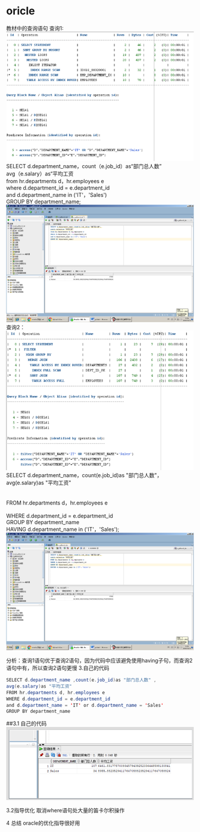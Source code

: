 # oricle

教材中的查询语句
查询1:  
![image](https://github.com/lfd1109550635/oracle/blob/master/TEST1/1.png)<br>
SELECT d.department_name，count（e.job_id）as“部门总人数” <br>
avg（e.salary）as“平均工资<br>
from hr.departments d，hr.employees e<br>
where d.department_id = e.department_id<br>
and d.department_name in ('IT'，'Sales')<br>
GROUP BY department_name;<br>
![image](https://github.com/lfd1109550635/oracle/blob/master/TEST1/11.png)<br>
查询2：  
![image](https://github.com/lfd1109550635/oracle/blob/master/TEST1/2.png)<br>
SELECT d.department_name，count(e.job_id)as "部门总人数"，<br>
avg(e.salary)as "平均工资"<br><br><br>
FROM hr.departments d，hr.employees e<br><br>
WHERE d.department_id = e.department_id<br>
GROUP BY department_name<br>
HAVING d.department_name in ('IT'，'Sales');<br>
![image](https://github.com/lfd1109550635/oracle/blob/master/TEST1/22.png)<br>
   
分析：查询1语句优于查询2语句，因为代码中应该避免使用having子句，而查询2语句中有，所以查询2语句更慢
3.自己的代码
```java
SELECT d.department_name ,count(e.job_id)as "部门总人数" ,
avg(e.salary)as "平均工资"
FROM hr.departments d, hr.employees e
WHERE d.department_id = e.department_id
and d.department_name = 'IT' or d.department_name = 'Sales'
GROUP BY department_name 
```
##3.1 自己的代码
![image](https://github.com/lfd1109550635/oricle/blob/master/test1/3.png)

3.2指导优化
取消where语句处大量的笛卡尔积操作

4  总结
oracle的优化指导很好用
